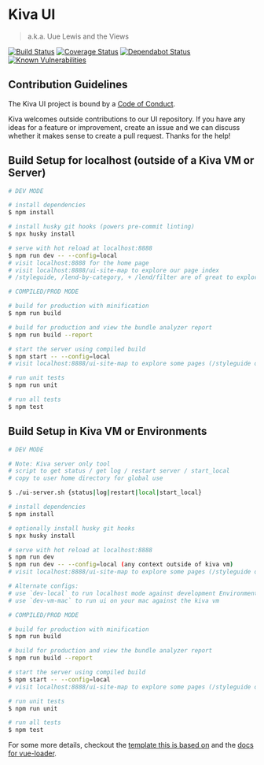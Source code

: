 # Kiva UI

> a.k.a. Uue Lewis and the Views

[![Build Status](https://github.com/kiva/ui/workflows/Ui%20Tests/badge.svg?branch=main)](https://github.com/kiva/ui/actions)
[![Coverage Status](https://coveralls.io/repos/github/kiva/ui/badge.svg?branch=main)](https://coveralls.io/github/kiva/ui?branch=main)
[![Dependabot Status](https://api.dependabot.com/badges/status?host=github&repo=kiva/ui)](https://dependabot.com)
[![Known Vulnerabilities](https://snyk.io/test/github/kiva/ui/badge.svg)](https://snyk.io/test/github/kiva/ui)

## Contribution Guidelines
The Kiva UI project is bound by a [Code of Conduct](code_of_conduct.md).

Kiva welcomes outside contributions to our UI repository. If you have any ideas for a feature or improvement, create an issue and we can discuss whether it makes sense to create a pull request. Thanks for the help!

## Build Setup for localhost (outside of a Kiva VM or Server)

``` bash
# DEV MODE

# install dependencies
$ npm install

# install husky git hooks (powers pre-commit linting)
$ npx husky install

# serve with hot reload at localhost:8888
$ npm run dev -- --config=local
# visit localhost:8888 for the home page
# visit localhost:8888/ui-site-map to explore our page index
# /styleguide, /lend-by-category, + /lend/filter are of great to explore

# COMPILED/PROD MODE

# build for production with minification
$ npm run build

# build for production and view the bundle analyzer report
$ npm run build --report

# start the server using compiled build
$ npm start -- --config=local
# visit localhost:8888/ui-site-map to explore some pages (/styleguide or /lend-by-category may be of interest)

# run unit tests
$ npm run unit

# run all tests
$ npm test
```

## Build Setup in Kiva VM or Environments

``` bash
# DEV MODE

# Note: Kiva server only tool
# script to get status / get log / restart server / start_local
# copy to user home directory for global use

$ ./ui-server.sh {status|log|restart|local|start_local}

# install dependencies
$ npm install

# optionally install husky git hooks
$ npx husky install

# serve with hot reload at localhost:8888
$ npm run dev
$ npm run dev -- --config=local (any context outside of kiva vm)
# visit localhost:8888/ui-site-map to explore some pages (/styleguide or /lend-by-category may be of interest)

# Alternate configs:
# use `dev-local` to run localhost mode against development Environments
# use `dev-vm-mac` to run ui on your mac against the kiva vm

# COMPILED/PROD MODE

# build for production with minification
$ npm run build

# build for production and view the bundle analyzer report
$ npm run build --report

# start the server using compiled build
$ npm start -- --config=local
# visit localhost:8888/ui-site-map to explore some pages (/styleguide or /lend-by-category may be of interest)

# run unit tests
$ npm run unit

# run all tests
$ npm test
```

For some more details, checkout the [template this is based on](http://vuejs-templates.github.io/webpack/) and the [docs for vue-loader](http://vuejs.github.io/vue-loader).
